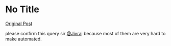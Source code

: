 # No Title

[Original Post](https://discourse.onlinedegree.iitm.ac.in/t/169029/27)

<p>please confirm this query sir <a class="mention" href="/u/jivraj">@Jivraj</a>  because most of them are very hard to make automated.</p>